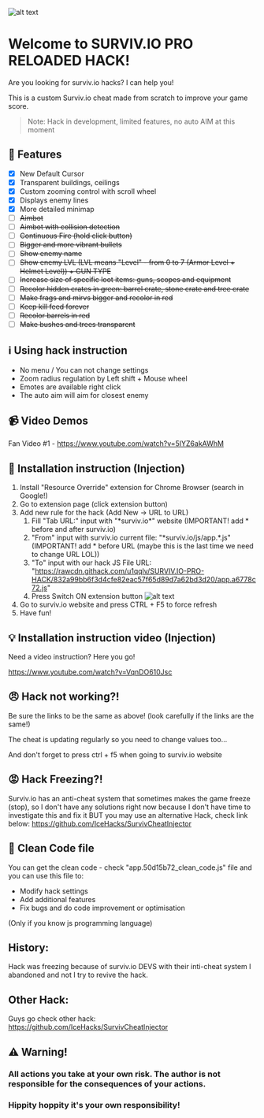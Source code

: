 ![alt text](https://raw.githack.com/u1qqlv/SURVIV.IO-PRO-HACK/master/surviv-pro-reloaded.png "Survivio Banner")

# Welcome to SURVIV.IO PRO RELOADED HACK!
Are you looking for surviv.io hacks? I can help you!

This is a custom Surviv.io cheat made from scratch to improve your game score.

> Note: Hack in development, limited features, no auto AIM at this moment

## :gift: Features

- [x] New Default Cursor
- [x] Transparent buildings, ceilings
- [x] Custom zooming control with scroll wheel
- [x] Displays enemy lines
- [x] More detailed minimap
- [ ] ~~Aimbot~~
- [ ] ~~Aimbot with collision detection~~
- [ ] ~~Continuous Fire (hold click button)~~
- [ ] ~~Bigger and more vibrant bullets~~
- [ ] ~~Show enemy name~~
- [ ] ~~Show enemy LVL (LVL means "Level" - from 0 to 7 (Armor Level + Helmet Level)) + GUN TYPE~~
- [ ] ~~Increase size of specific loot items: guns, scopes and equipment~~
- [ ] ~~Recolor hidden crates in green: barrel crate, stone crate and tree crate~~
- [ ] ~~Make frags and mirvs bigger and recolor in red~~
- [ ] ~~Keep kill feed forever~~
- [ ] ~~Recolor barrels in red~~
- [ ] ~~Make bushes and trees transparent~~

## :information_source: Using hack instruction

- No menu / You can not change settings
- Zoom radius regulation by Left shift + Mouse wheel
- Emotes are available right click
- The auto aim will aim for closest enemy


## :video_camera: Video Demos
Fan Video #1 - https://www.youtube.com/watch?v=5IYZ6akAWhM


## :wrench: Installation instruction (Injection)

1. Install "Resource Override" extension for Chrome Browser (search in Google!)
2. Go to extension page (click extension button)
3. Add new rule for the hack (Add New -> URL to URL)
    1. Fill "Tab URL:" input with "\*surviv.io\*" website (IMPORTANT! add \* before and after surviv.io)
    2. "From" input with surviv.io current file: "\*surviv.io/js/app.*.js" (IMPORTANT! add \* before URL (maybe this is the last time we need to change URL LOL))
    3. "To" input with our hack JS File URL: "https://rawcdn.githack.com/u1qqlv/SURVIV.IO-PRO-HACK/832a99bb6f3d4cfe82eac57f65d89d7a62bd3d20/app.a6778c72.js"
    4. Press Switch ON extension button 
    ![alt text](http://i68.tinypic.com/5l4fp3.png "Extension settings")
4. Go to surviv.io website and press CTRL + F5 to force refresh
5. Have fun!

## :bulb: Installation instruction video (Injection)

Need a video instruction? Here you go! 

https://www.youtube.com/watch?v=VqnDO610Jsc

## :angry: Hack not working?!
Be sure the links to be the same as above! (look carefully if the links are the same!)

The cheat is updating regularly so you need to change values too...

And don't forget to press ctrl + f5 when going to surviv.io website

## :rage: Hack Freezing?!
Surviv.io has an anti-cheat system that sometimes makes the game freeze (stop), so I don't have any solutions right now because I don't have time to investigate this and fix it BUT you may use an alternative Hack, check link below:
https://github.com/IceHacks/SurvivCheatInjector


## :ice_cream: Clean Code file
You can get the clean code - check "app.50d15b72_clean_code.js" file and you can use this file to:
* Modify hack settings
* Add additional features
* Fix bugs and do code improvement or optimisation

(Only if you know js programming language)

## History:
Hack was freezing because of surviv.io DEVS with their inti-cheat system
I abandoned and not I try to revive the hack.

## Other Hack: 
Guys go check other hack: https://github.com/IceHacks/SurvivCheatInjector

## :warning: Warning!
### All actions you take at your own risk. The author is not responsible for the consequences of your actions.
### Hippity hoppity it's your own responsibility!



